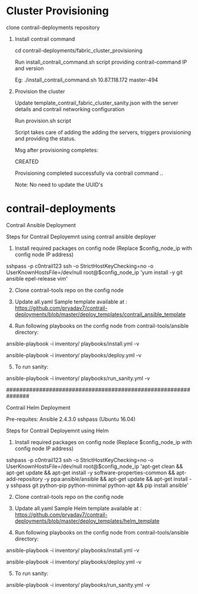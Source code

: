 # Cluster Provisioning

clone contrail-deployments repository
1. Install contrail command 
   
   cd contrail-deployments/fabric_cluster_provisioning
   
   Run install_contrail_command.sh script providing contrail-command IP and version
   
   Eg: ./install_contrail_command.sh 10.87.118.172 master-494
   
2. Provision the cluster
   
   Update template_contrail_fabric_cluster_sanity.json with the server details and contrail networking configuration
   
   Run provision.sh script 
   
   Script takes care of adding the adding the servers, triggers provisioning and providing the status.

   Msg after provisioning completes:
   
   CREATED
   
   Provisioning completed successfully via contrail command .. 
   
   Note: No need to update the UUID's
   

# contrail-deployments


Contrail Ansible Deployment

Steps for Contrail Deployemnt using contrail ansible deployer

1. Install required packages on config node 
(Replace $config_node_ip with config node IP address)

sshpass -p c0ntrail123 ssh -o StrictHostKeyChecking=no -o UserKnownHostsFile=/dev/null root@$config_node_ip 'yum install -y git ansible epel-release vim' 

2. Clone contrail-tools repo on the config node

3. Update all.yaml 
Sample template available at : https://github.com/pryadav7/contrail-deployments/blob/master/deploy_templates/contrail_ansible_template

4. Run following playbooks on the config node from contrail-tools/ansible directory:

ansible-playbook -i inventory/ playbooks/install.yml -v

ansible-playbook -i inventory/ playbooks/deploy.yml -v

5. To run sanity:

ansible-playbook -i inventory/ playbooks/run_sanity.yml -v



###############################################################



Contrail Helm Deployment

Pre-requites:
Ansible 2.4.3.0
sshpass (Ubuntu 16.04)

Steps for Contrail Deployemnt using Helm

1. Install required packages on config node 
(Replace $config_node_ip with config node IP address)

sshpass -p c0ntrail123 ssh -o StrictHostKeyChecking=no -o UserKnownHostsFile=/dev/null root@$config_node_ip 'apt-get clean && apt-get update && apt-get install -y software-properties-common && apt-add-repository -y ppa:ansible/ansible && apt-get update && apt-get install -y sshpass git python-pip python-minimal python-apt && pip install ansible'
 
2. Clone contrail-tools repo on the config node

3. Update all.yaml 
Sample Helm template available at : https://github.com/pryadav7/contrail-deployments/blob/master/deploy_templates/helm_template

4. Run following playbooks on the config node from contrail-tools/ansible directory:

ansible-playbook -i inventory/ playbooks/install.yml -v

ansible-playbook -i inventory/ playbooks/deploy.yml -v

5. To run sanity:

ansible-playbook -i inventory/ playbooks/run_sanity.yml -v
